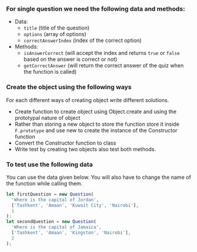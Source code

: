 ### For single question we need the following data and methods:

- Data:
  - `title` (title of the question)
  - `options` (array of options)
  - `correctAnswerIndex` (index of the correct option)
- Methods:
  - `isAnswerCorrect` (will accept the index and returns `true` or `false` based on the answer is correct or not)
  - `getCorrectAnswer` (will return the correct answer of the quiz when the function is called)

### Create the object using the following ways

For each different ways of creating object write different solutions.

- Create function to create object using Object.create and using the prototypal nature of object
- Rather than storing a new object to store the function store it inside `F.prototype` and use new to create the instance of the Constructor function
- Convert the Constructor function to class
- Write test by creating two objects also test both methods.

### To test use the following data

You can use the data given below. You will also have to change the name of the function while calling them.

```js
let firstQuestion = new Question(
  'Where is the capital of Jordan',
  ['Tashkent', 'Amaan', 'Kuwait City', 'Nairobi'],
  1
);
let secondQuestion = new Question(
  'Where is the capital of Jamaica',
  ['Tashkent', 'Amaan', 'Kingston', 'Nairobi'],
  2
);
```
